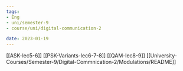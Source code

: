 ```yaml
---
tags:
- Eng
- uni/semester-9
- course/uni/digital-communication-2

date: 2023-01-19
---
```


[[ASK-lec5-6]]
[[PSK-Variants-lec6-7-8]]
[[QAM-lec8-9]]
[[University-Courses/Semester-9/Digital-Commnication-2/Modulations/README]]
